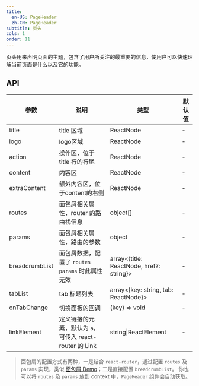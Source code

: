 ```yaml
---
title:
  en-US: PageHeader
  zh-CN: PageHeader
subtitle: 页头
cols: 1
order: 11
---
```


页头用来声明页面的主题，包含了用户所关注的最重要的信息，使用户可以快速理解当前页面是什么以及它的功能。

## API

| 参数      | 说明                                      | 类型         | 默认值 |
|----------|------------------------------------------|-------------|-------|
| title | title 区域 | ReactNode | - |
| logo | logo区域 | ReactNode | - |
| action | 操作区，位于 title 行的行尾 | ReactNode | - |
| content | 内容区 | ReactNode | - |
| extraContent | 额外内容区，位于content的右侧 | ReactNode | - |
| routes | 面包屑相关属性，router 的路由栈信息 | object[] | - |
| params | 面包屑相关属性，路由的参数 | object | - |
| breadcrumbList | 面包屑数据，配置了 `routes` `params` 时此属性无效 | array<{title: ReactNode, href?: string}> | - |
| tabList | tab 标题列表 | array<{key: string, tab: ReactNode}> | -  |
| onTabChange | 切换面板的回调 | (key) => void | -  |
| linkElement | 定义链接的元素，默认为 `a`，可传入 react-router 的 Link | string\|ReactElement | - |

> 面包屑的配置方式有两种，一是结合 `react-router`，通过配置 `routes` 及 `params` 实现，类似 [面包屑 Demo](https://ant.design/components/breadcrumb-cn/#components-breadcrumb-demo-router)；二是直接配置 `breadcrumbList`。 你也可以将 `routes` 及 `params` 放到 context 中，`PageHeader` 组件会自动获取。
